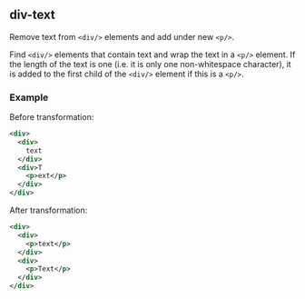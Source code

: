## div-text
Remove text from ```<div/>``` elements and add under new ```<p/>```.

Find ```<div/>``` elements that contain text and wrap the text in a ```<p/>``` element. If the length of the text is one (i.e. it is only one non-whitespace character), it is added to the first child of the ```<div/>``` element if this is a ```<p/>```.

### Example
Before transformation:
```xml
<div>
  <div>
    text
  </div>
  <div>T
    <p>ext</p>
  </div>
</div>
```

After transformation:
```xml
<div>
  <div>
    <p>text</p>
  </div>
  <div>
    <p>Text</p>
  </div>
</div>
```
